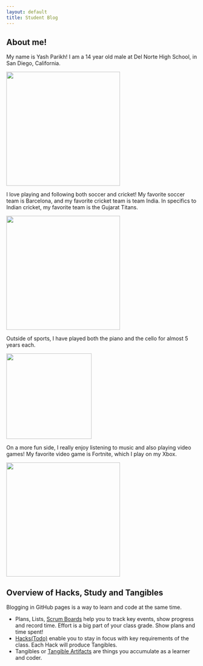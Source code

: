 ```yaml
---
layout: default
title: Student Blog
---
```



## About me!

My name is Yash Parikh! I am a 14 year old male at Del Norte High School, in San Diego, California. 

<img src="{{site.baseurl}}/images/temporary-rubber-stamp-vector-17998177.jpg" height="300px">

I love playing and following both soccer and cricket! My favorite soccer team is Barcelona, and my favorite cricket team is team India. In specifics to Indian cricket, my favorite team is the Gujarat Titans.

<img src="{{site.baseurl}}/images/sports teams.jpg" height="300 px">

Outside of sports, I have played both the piano and the cello for almost 5 years each. 

<img src="{{site.baseurl}}/images/piano&cello.jpg" height="225px">

On a more fun side, I really enjoy listening to music and also playing video games! My favorite video game is Fortnite, which I play on my Xbox.

<img src="{{site.baseurl}}/images/sports teams.jpg" height="300 px">

## Overview of Hacks, Study and Tangibles
Blogging in GitHub pages is a way to learn and code at the same time. 

- Plans, Lists, [Scrum Boards](https://clickup.com/blog/scrum-board/) help you to track key events, show progress and record time.  Effort is a big part of your class grade.  Show plans and time spent!
- [Hacks(Todo)](https://levelup.gitconnected.com/six-ultimate-daily-hacks-for-every-programmer-60f5f10feae) enable you to stay in focus with key requirements of the class.  Each Hack will produce Tangibles.
- Tangibles or [Tangible Artifacts](https://en.wikipedia.org/wiki/Artifact_(software_development)) are things you accumulate as a learner and coder. 
